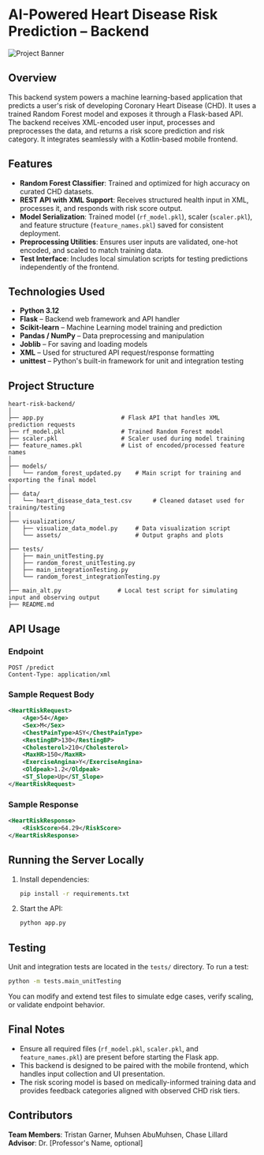 # AI-Powered Heart Disease Risk Prediction – Backend

![Project Banner](https://img.shields.io/badge/Backend-HeartRiskAI-blue)

## Overview
This backend system powers a machine learning-based application that predicts a user's risk of developing Coronary Heart Disease (CHD). It uses a trained Random Forest model and exposes it through a Flask-based API. The backend receives XML-encoded user input, processes and preprocesses the data, and returns a risk score prediction and risk category. It integrates seamlessly with a Kotlin-based mobile frontend.

## Features
- **Random Forest Classifier**: Trained and optimized for high accuracy on curated CHD datasets.
- **REST API with XML Support**: Receives structured health input in XML, processes it, and responds with risk score output.
- **Model Serialization**: Trained model (`rf_model.pkl`), scaler (`scaler.pkl`), and feature structure (`feature_names.pkl`) saved for consistent deployment.
- **Preprocessing Utilities**: Ensures user inputs are validated, one-hot encoded, and scaled to match training data.
- **Test Interface**: Includes local simulation scripts for testing predictions independently of the frontend.

## Technologies Used
- **Python 3.12**
- **Flask** – Backend web framework and API handler
- **Scikit-learn** – Machine Learning model training and prediction
- **Pandas / NumPy** – Data preprocessing and manipulation
- **Joblib** – For saving and loading models
- **XML** – Used for structured API request/response formatting
- **unittest** – Python's built-in framework for unit and integration testing

## Project Structure
```
heart-risk-backend/
│
├── app.py                      # Flask API that handles XML prediction requests
├── rf_model.pkl                # Trained Random Forest model
├── scaler.pkl                  # Scaler used during model training
├── feature_names.pkl           # List of encoded/processed feature names
│
├── models/
│   └── random_forest_updated.py    # Main script for training and exporting the final model
│
├── data/
│   └── heart_disease_data_test.csv      # Cleaned dataset used for training/testing
│
├── visualizations/
│   ├── visualize_data_model.py     # Data visualization script
│   └── assets/                     # Output graphs and plots
│
├── tests/
│   ├── main_unitTesting.py
│   ├── random_forest_unitTesting.py
│   ├── main_integrationTesting.py
│   └── random_forest_integrationTesting.py
│
├── main_alt.py                # Local test script for simulating input and observing output
├── README.md
```

## API Usage

### Endpoint
```
POST /predict
Content-Type: application/xml
```

### Sample Request Body
```xml
<HeartRiskRequest>
    <Age>54</Age>
    <Sex>M</Sex>
    <ChestPainType>ASY</ChestPainType>
    <RestingBP>130</RestingBP>
    <Cholesterol>210</Cholesterol>
    <MaxHR>150</MaxHR>
    <ExerciseAngina>Y</ExerciseAngina>
    <Oldpeak>1.2</Oldpeak>
    <ST_Slope>Up</ST_Slope>
</HeartRiskRequest>
```

### Sample Response
```xml
<HeartRiskResponse>
    <RiskScore>64.29</RiskScore>
</HeartRiskResponse>
```

## Running the Server Locally
1. Install dependencies:
   ```bash
   pip install -r requirements.txt
   ```
2. Start the API:
   ```bash
   python app.py
   ```

## Testing
Unit and integration tests are located in the `tests/` directory. To run a test:
```bash
python -m tests.main_unitTesting
```
You can modify and extend test files to simulate edge cases, verify scaling, or validate endpoint behavior.

## Final Notes
- Ensure all required files (`rf_model.pkl`, `scaler.pkl`, and `feature_names.pkl`) are present before starting the Flask app.
- This backend is designed to be paired with the mobile frontend, which handles input collection and UI presentation.
- The risk scoring model is based on medically-informed training data and provides feedback categories aligned with observed CHD risk tiers.

## Contributors
**Team Members**: Tristan Garner, Muhsen AbuMuhsen, Chase Lillard  
**Advisor**: Dr. [Professor's Name, optional]
